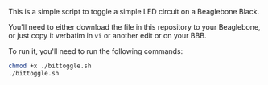This is a simple script to toggle a simple LED circuit on a 
Beaglebone Black. 

You'll need to either download the file in this repository to your 
Beaglebone, or just copy it verbatim in `vi` or another edit or on 
your BBB. 

To run it, you'll need to run the following commands:

```bash
chmod +x ./bittoggle.sh
./bittoggle.sh
```

